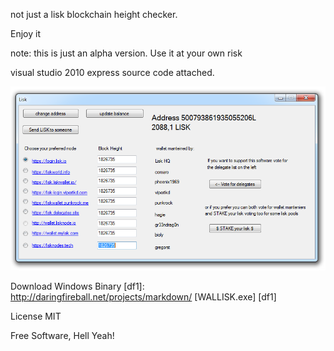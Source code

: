 not just a lisk blockchain height checker.

Enjoy it

note: this is just an alpha version. Use it at your own risk

visual studio 2010 express source code attached.

![Alt text](./image.PNG?raw=true "Optional Title")

Download Windows Binary
[df1]: <http://daringfireball.net/projects/markdown/>
[WALLISK.exe] [df1]



License
MIT

Free Software, Hell Yeah!

